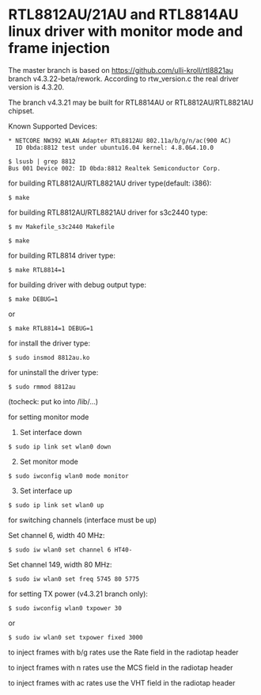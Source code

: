 # RTL8812AU/21AU and RTL8814AU linux driver with monitor mode and frame injection
The master branch is based on https://github.com/ulli-kroll/rtl8821au branch v4.3.22-beta/rework.
According to rtw_version.c the real driver version is 4.3.20.

The branch v4.3.21 may be built for RTL8814AU or RTL8812AU/RTL8821AU chipset. 

Known Supported Devices:

```
* NETCORE NW392 WLAN Adapter RTL8812AU 802.11a/b/g/n/ac(900 AC)
  ID 0bda:8812 test under ubuntu16.04 kernel: 4.8.0&4.10.0
```
```
$ lsusb | grep 8812
Bus 001 Device 002: ID 0bda:8812 Realtek Semiconductor Corp. 
```

for building RTL8812AU/RTL8821AU driver type(default: i386):

`$ make`

for building RTL8812AU/RTL8821AU driver for s3c2440 type:

`$ mv Makefile_s3c2440 Makefile`

`$ make`

for building RTL8814 driver type:

`$ make RTL8814=1`


for building driver with debug output type:

`$ make DEBUG=1`

or

`$ make RTL8814=1 DEBUG=1`

for install the driver type:

`$ sudo insmod 8812au.ko`

for uninstall the driver type:

`$ sudo rmmod 8812au`

(tocheck: put ko into /lib/...)

for setting monitor mode

1. Set interface down

  `$ sudo ip link set wlan0 down`

2. Set monitor mode

  `$ sudo iwconfig wlan0 mode monitor`

3. Set interface up

  `$ sudo ip link set wlan0 up`

for switching channels (interface must be up)

Set channel 6, width 40 MHz:
```
$ sudo iw wlan0 set channel 6 HT40-
```

Set channel 149, width 80 MHz:
```
$ sudo iw wlan0 set freq 5745 80 5775
```

for setting TX power (v4.3.21 branch only):
```
$ sudo iwconfig wlan0 txpower 30
```
or
```
$ sudo iw wlan0 set txpower fixed 3000
```

to inject frames with b/g rates use the Rate field in the radiotap header

to inject frames with n rates use the MCS field in the radiotap header

to inject frames with ac rates use the VHT field in the radiotap header 

